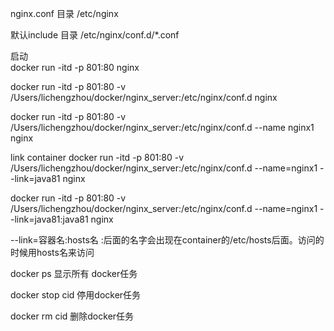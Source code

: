 
nginx.conf 目录 /etc/nginx

默认include 目录 /etc/nginx/conf.d/*.conf

启动	 
docker run -itd -p 801:80 nginx

docker run -itd -p 801:80 -v /Users/lichengzhou/docker/nginx_server:/etc/nginx/conf.d nginx

docker run -itd -p 801:80 -v /Users/lichengzhou/docker/nginx_server:/etc/nginx/conf.d --name nginx1 nginx

link container
docker run -itd -p 801:80 -v /Users/lichengzhou/docker/nginx_server:/etc/nginx/conf.d --name=nginx1 --link=java81  nginx

docker run -itd -p 801:80 -v /Users/lichengzhou/docker/nginx_server:/etc/nginx/conf.d --name=nginx1 --link=java81:java81  nginx

--link=容器名:hosts名
:后面的名字会出现在container的/etc/hosts后面。访问的时候用hosts名来访问


docker ps 显示所有 docker任务

docker stop cid 停用docker任务

docker rm cid 删除docker任务

